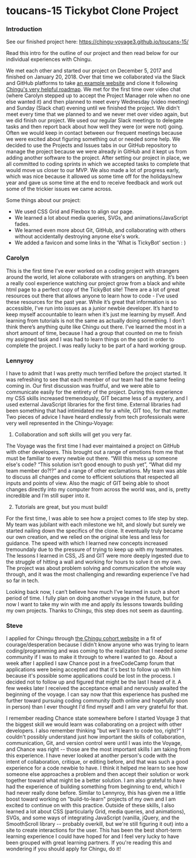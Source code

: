 # toucans-15 Tickybot Clone Project

### Introduction

See our finished project here: https://chingu-voyage3.github.io/toucans-15/

Read this intro for the outline of our project and then read below for our individual experiences with Chingu.

We met each other and started our project on December 5, 2017 and finished on January 20, 2018. Over that time we collaborated via the Slack and GitHub platforms to take [an example website](https://tickybott.herokuapp.com/) and clone it following [Chingu's very helpful roadmap](https://medium.com/chingu/the-voyage-3-remote-developer-project-process-2eda5aea2d51). We met for the first time over video chat (where Carolyn stepped up to accept the Project Manager role when no one else wanted it) and then planned to meet every Wednesday (video meeting) and Sunday (Slack chat) evening until we finished the project. We didn't meet every time that we planned to and we never met over video again, but we did finish our project. We used our regular Slack meetings to delegate tasks and then report back about how well they were (or were not) going. Often we would keep in contact between our frequent meetings because we were excited about figuring something out or needed some help. We decided to use the Projects and Issues tabs in our GitHub repository to manage the project because we were already in GitHub and it kept us from adding another software to the project. After setting our project in place, we all committed to coding sprints in which we accepted tasks to complete that would move us closer to our MVP. We also made a lot of progress early, which was nice because it allowed us some time off for the holidays/new year and gave us some time at the end to receive feedback and work out some of the trickier issues we came across.

Some things about our project:

  * We used CSS Grid and Flexbox to align our page.
  * We learned a lot about media queries, SVGs, and animations/JavaScript fades.
  * We learned even more about Git, GitHub, and collaborating with others without accidentally destroying anyone else's work.
  * We added a favicon and some links in the 'What is TickyBot' section : )

### Carolyn

This is the first time I’ve ever worked on a coding project with strangers around the world, let alone collaborate with strangers on anything. It’s been a really cool experience watching our project grow from a black and white html page to a perfect copy of the TickyBot site! There are a lot of great resources out there that allows anyone to learn how to code - I’ve used these resources for the past year. While it’s great that information is so accessible, I’ve run into issues as a junior newbie developer. It’s hard to keep myself accountable to learn when it’s just me learning by myself. And learning from tutorials is not the same as actually doing something. I don’t think there’s anything quite like Chingu out there. I’ve learned the most in a short amount of time, because I had a group that counted on me to finish my assigned task and I was had to learn things on the spot in order to complete the project. I was really lucky to be part of a hard working group.

### Lennyroy

I have to admit that I was pretty much terrified before the project started. It was refreshing to see that each member of our team had the same feeling coming in. Our first discussion was fruitful, and we were able to communicate easily for the entirety of the project. During this experience my CSS skills increased tremendously, GIT became less of a mystery, and I used external JavaScript libraries for the first time. External libraries had been something that had intimidated me for a while, GIT too, for that matter.
Two pieces of advice I have heard endlessly from tech professionals were very well represented in the Chingu-Voyage:

1. Collaboration and soft skills will get you very far.

The Voyage was the first time I had ever maintained a project on GitHub with other developers. This brought out a range of emotions from me that must be familiar to every newbie out there. “Will this mess up someone else's code? “This solution isn’t good enough to push yet”, “What did my team member do?!?” and a range of other exclamations. My team was able to discuss all changes and come to efficient solutions that respected all inputs and points of view. Also the magic of GIT being able to shoot changes directly into my computer from across the world was, and is, pretty incredible and I’m still super into it.

2. Tutorials are great, but you must build!

For the first time, I was able to see how a project comes to life step by step. My team was jubilant with each milestone we hit, and slowly but surely we started nailing down the specifics of the clone. It eventually truly became our own creation, and we relied on the original site less and less for guidance. The speed with which I learned new concepts increased tremoundaly due to the pressure of trying to keep up with my teammates. The lessons I learned in CSS, JS and GIT were more deeply ingested due to the struggle of hitting a wall and working for hours to solve it on my own. The project was about problem solving and communication the whole way through, and it was the most challenging and rewarding experience I’ve had so far in tech.

Looking back now, I can’t believe how much I’ve learned in such a short period of time. I fully plan on doing another voyage in the future, but for now I want to take my win with me and apply its lessons towards building my own projects. Thanks to Chingu, this step does not seem as daunting.

### Steve

I applied for Chingu through [the Chingu cohort website](https://chingu-cohorts.github.io/chingu-directory/) in a fit of courage/desperation because I didn't know anyone who was trying to learn coding/programming and was coming to the realization that I needed _some_ community if I was to make it through to where I wanted to go. About a week after I applied I saw Chance post in a freeCodeCamp forum that applications were being accepted and that it's best to follow up with him because it's possible some applications could be lost in the process. I decided not to follow up and figured that might be the last I heard of it. A few weeks later I received the acceptance email and nervously awaited the beginning of the voyage. I can say now that this experience has pushed me further toward pursuing coding community (both online and hopefully soon in person) than I ever thought I'd find myself and I am very grateful for that.

I remember reading Chance state somewhere before I started Voyage 3 that the biggest skill we would learn was collaborating on a project with other developers. I also remember thinking "but we'll learn to code too, right?" I couldn't possibly understand just how important the skills of collaboration, communication, Git, and version control were until I was into the Voyage, and Chance was right -- those are the most important skills I am taking from this experience. I have never looked at another person's code with the intent of collaboration, critique, or editing before, and that was such a good experience for a code newbie to have. I think it helped me learn to see how someone else approaches a problem and then accept their solution or work together toward what might be a better solution. I am also grateful to have had the experience of building something from beginning to end, which I had never really done before. Similar to Lennyroy, this has given me a little boost toward working on "build-to-learn" projects of my own and I am excited to continue on with this practice. Outside of these skills, I also learned a lot about CSS (particularly Grid, media queries, and animations), SVGs, and some ways of integrating JavaScript (vanilla, jQuery, and the SmoothScroll library -- probably overkill, but we're still figuring it out) into a site to create interactions for the user. This has been the best short-term learning experience I could have hoped for and I feel very lucky to have been grouped with great learning partners. If you're reading this and wondering if you should apply for Chingu, do it!
